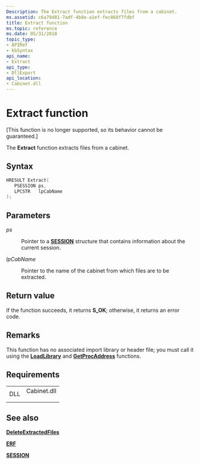 ```yaml
---
Description: The Extract function extracts files from a cabinet.
ms.assetid: c6a79d81-7adf-4b8e-a1ef-fec868f7fdbf
title: Extract function
ms.topic: reference
ms.date: 05/31/2018
topic_type: 
- APIRef
- kbSyntax
api_name: 
- Extract
api_type: 
- DllExport
api_location: 
- Cabinet.dll
---
```


# Extract function

\[This function is no longer supported, so its behavior cannot be guaranteed.\]

The **Extract** function extracts files from a cabinet.

## Syntax


```C++
HRESULT Extract(
   PSESSION ps,
   LPCSTR   lpCabName
);
```



## Parameters

<dl> <dt>

*ps* 
</dt> <dd>

Pointer to a [**SESSION**](session.md) structure that contains information about the current session.

</dd> <dt>

*lpCabName* 
</dt> <dd>

Pointer to the name of the cabinet from which files are to be extracted.

</dd> </dl>

## Return value

If the function succeeds, it returns **S\_OK**; otherwise, it returns an error code.

## Remarks

This function has no associated import library or header file; you must call it using the [**LoadLibrary**](https://msdn.microsoft.com/library/ms684175(v=VS.85).aspx) and [**GetProcAddress**](https://msdn.microsoft.com/library/ms683212(v=VS.85).aspx) functions.

## Requirements



|                |                                                                                        |
|----------------|----------------------------------------------------------------------------------------|
| DLL<br/> | <dl> <dt>Cabinet.dll</dt> </dl> |



## See also

<dl> <dt>

[**DeleteExtractedFiles**](deleteextractedfiles.md)
</dt> <dt>

[**ERF**](https://msdn.microsoft.com/library/Bb432257(v=VS.85).aspx)
</dt> <dt>

[**SESSION**](session.md)
</dt> </dl>

 

 




